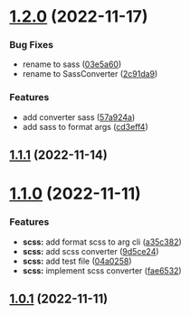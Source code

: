 # [1.2.0](https://github.com/isfawwaz/twcc/compare/v1.1.1...v1.2.0) (2022-11-17)

### Bug Fixes

- rename to sass ([03e5a60](https://github.com/isfawwaz/twcc/commit/03e5a606bbc7a94b2942395ad6c23505aba15e2e))
- rename to SassConverter ([2c91da9](https://github.com/isfawwaz/twcc/commit/2c91da998196c9c1c44b702bdeb055b069e09057))

### Features

- add converter sass ([57a924a](https://github.com/isfawwaz/twcc/commit/57a924a4d42a17f0f7053e2a723227a73ec057c8))
- add sass to format args ([cd3eff4](https://github.com/isfawwaz/twcc/commit/cd3eff4c73aba4c620e85c0b19c950b312c7e650))

## [1.1.1](https://github.com/isfawwaz/twcc/compare/v1.1.0...v1.1.1) (2022-11-14)

# [1.1.0](https://github.com/isfawwaz/twcc/compare/v1.0.1...v1.1.0) (2022-11-11)

### Features

- **scss:** add format scss to arg cli ([a35c382](https://github.com/isfawwaz/twcc/commit/a35c38285fabcc562f8c33a240e39e7ae7e05b49))
- **scss:** add scss converter ([9d5ce24](https://github.com/isfawwaz/twcc/commit/9d5ce244883efb6b7ea07e7893595df0273cc01c))
- **scss:** add test file ([04a0258](https://github.com/isfawwaz/twcc/commit/04a0258d2dbd71eaad4fd4a53c04fa69277aaefc))
- **scss:** implement scss converter ([fae6532](https://github.com/isfawwaz/twcc/commit/fae6532198229b3ed79e38abd85bb41c8400bf3f))

## [1.0.1](https://github.com/isfawwaz/twcc/compare/v1.0.0...v1.0.1) (2022-11-11)
